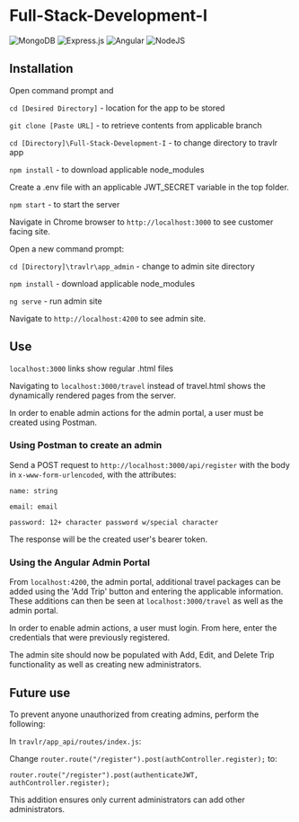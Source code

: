 # Full-Stack-Development-I

![MongoDB](https://img.shields.io/badge/MongoDB-%234ea94b.svg?style=for-the-badge&logo=mongodb&logoColor=white)
![Express.js](https://img.shields.io/badge/express.js-%23404d59.svg?style=for-the-badge&logo=express&logoColor=%2361DAFB)
![Angular](https://img.shields.io/badge/angular-%23DD0031.svg?style=for-the-badge&logo=angular&logoColor=white)
![NodeJS](https://img.shields.io/badge/node.js-6DA55F?style=for-the-badge&logo=node.js&logoColor=white)

## Installation
Open command prompt and 

```cd [Desired Directory]``` - location for the app to be stored

```git clone [Paste URL]``` - to retrieve contents from applicable branch

```cd [Directory]\Full-Stack-Development-I``` - to change directory to travlr app

```npm install``` - to download applicable node_modules

Create a .env file with an applicable JWT_SECRET variable in the top folder.

```npm start``` - to start the server

Navigate in Chrome browser to ```http://localhost:3000``` to see customer facing site.

Open a new command prompt:

```cd [Directory]\travlr\app_admin``` - change to admin site directory

```npm install``` - download applicable node_modules

```ng serve``` - run admin site

Navigate to ```http://localhost:4200``` to see admin site.

## Use
```localhost:3000``` links show regular .html files

Navigating to ```localhost:3000/travel``` instead of travel.html shows the dynamically rendered pages from the server.

In order to enable admin actions for the admin portal, a user must be created using Postman.

### Using Postman to create an admin
Send a POST request to ```http://localhost:3000/api/register``` with the body in ```x-www-form-urlencoded```, with the attributes: 

```name: string```

```email: email```

```password: 12+ character password w/special character```

The response will be the created user's bearer token. 

### Using the Angular Admin Portal
From ```localhost:4200```, the admin portal, additional travel packages can be added using the 'Add Trip' button and entering the applicable information. These additions can then be seen at ```localhost:3000/travel``` as well as the admin portal.

In order to enable admin actions, a user must login. From here, enter the credentials that were previously registered.

The admin site should now be populated with Add, Edit, and Delete Trip functionality as well as creating new administrators.

## Future use
To prevent anyone unauthorized from creating admins, perform the following:

In ```travlr/app_api/routes/index.js```:

Change ```router.route("/register").post(authController.register);``` to:

```router.route("/register").post(authenticateJWT, authController.register);```

This addition ensures only current administrators can add other administrators.

